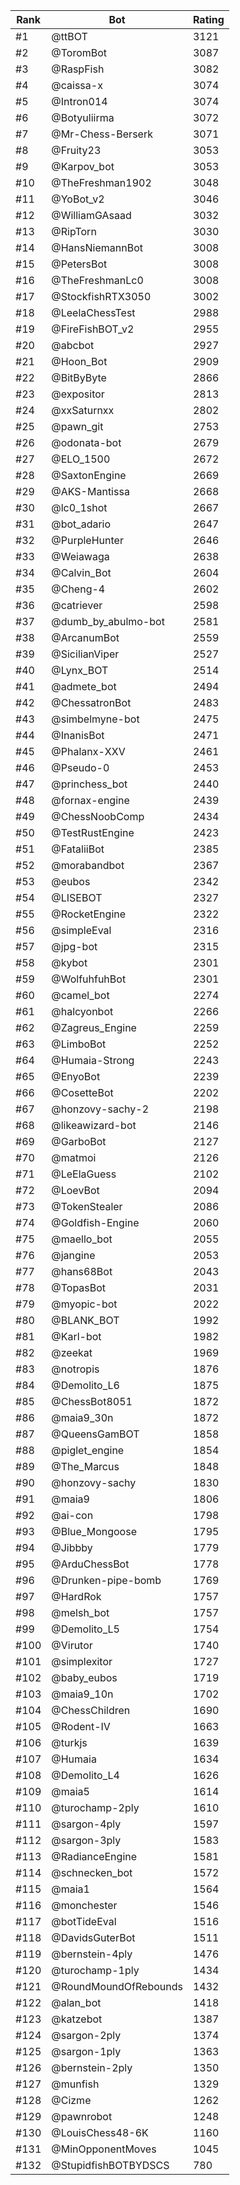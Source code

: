 Rank|Bot|Rating
---|---|---
#1|@ttBOT|3121
#2|@ToromBot|3087
#3|@RaspFish|3082
#4|@caissa-x|3074
#5|@Intron014|3074
#6|@Botyuliirma|3072
#7|@Mr-Chess-Berserk|3071
#8|@Fruity23|3053
#9|@Karpov_bot|3053
#10|@TheFreshman1902|3048
#11|@YoBot_v2|3046
#12|@WilliamGAsaad|3032
#13|@RipTorn|3030
#14|@HansNiemannBot|3008
#15|@PetersBot|3008
#16|@TheFreshmanLc0|3008
#17|@StockfishRTX3050|3002
#18|@LeelaChessTest|2988
#19|@FireFishBOT_v2|2955
#20|@abcbot|2927
#21|@Hoon_Bot|2909
#22|@BitByByte|2866
#23|@expositor|2813
#24|@xxSaturnxx|2802
#25|@pawn_git|2753
#26|@odonata-bot|2679
#27|@ELO_1500|2672
#28|@SaxtonEngine|2669
#29|@AKS-Mantissa|2668
#30|@lc0_1shot|2667
#31|@bot_adario|2647
#32|@PurpleHunter|2646
#33|@Weiawaga|2638
#34|@Calvin_Bot|2604
#35|@Cheng-4|2602
#36|@catriever|2598
#37|@dumb_by_abulmo-bot|2581
#38|@ArcanumBot|2559
#39|@SicilianViper|2527
#40|@Lynx_BOT|2514
#41|@admete_bot|2494
#42|@ChessatronBot|2483
#43|@simbelmyne-bot|2475
#44|@InanisBot|2471
#45|@Phalanx-XXV|2461
#46|@Pseudo-0|2453
#47|@princhess_bot|2440
#48|@fornax-engine|2439
#49|@ChessNoobComp|2434
#50|@TestRustEngine|2423
#51|@FataliiBot|2385
#52|@morabandbot|2367
#53|@eubos|2342
#54|@LISEBOT|2327
#55|@RocketEngine|2322
#56|@simpleEval|2316
#57|@jpg-bot|2315
#58|@kybot|2301
#59|@WolfuhfuhBot|2301
#60|@camel_bot|2274
#61|@halcyonbot|2266
#62|@Zagreus_Engine|2259
#63|@LimboBot|2252
#64|@Humaia-Strong|2243
#65|@EnyoBot|2239
#66|@CosetteBot|2202
#67|@honzovy-sachy-2|2198
#68|@likeawizard-bot|2146
#69|@GarboBot|2127
#70|@matmoi|2126
#71|@LeElaGuess|2102
#72|@LoevBot|2094
#73|@TokenStealer|2086
#74|@Goldfish-Engine|2060
#75|@maello_bot|2055
#76|@jangine|2053
#77|@hans68Bot|2043
#78|@TopasBot|2031
#79|@myopic-bot|2022
#80|@BLANK_BOT|1992
#81|@Karl-bot|1982
#82|@zeekat|1969
#83|@notropis|1876
#84|@Demolito_L6|1875
#85|@ChessBot8051|1872
#86|@maia9_30n|1872
#87|@QueensGamBOT|1858
#88|@piglet_engine|1854
#89|@The_Marcus|1848
#90|@honzovy-sachy|1830
#91|@maia9|1806
#92|@ai-con|1798
#93|@Blue_Mongoose|1795
#94|@Jibbby|1779
#95|@ArduChessBot|1778
#96|@Drunken-pipe-bomb|1769
#97|@HardRok|1757
#98|@melsh_bot|1757
#99|@Demolito_L5|1754
#100|@Virutor|1740
#101|@simplexitor|1727
#102|@baby_eubos|1719
#103|@maia9_10n|1702
#104|@ChessChildren|1690
#105|@Rodent-IV|1663
#106|@turkjs|1639
#107|@Humaia|1634
#108|@Demolito_L4|1626
#109|@maia5|1614
#110|@turochamp-2ply|1610
#111|@sargon-4ply|1597
#112|@sargon-3ply|1583
#113|@RadianceEngine|1581
#114|@schnecken_bot|1572
#115|@maia1|1564
#116|@monchester|1546
#117|@botTideEval|1516
#118|@DavidsGuterBot|1511
#119|@bernstein-4ply|1476
#120|@turochamp-1ply|1434
#121|@RoundMoundOfRebounds|1432
#122|@alan_bot|1418
#123|@katzebot|1387
#124|@sargon-2ply|1374
#125|@sargon-1ply|1363
#126|@bernstein-2ply|1350
#127|@munfish|1329
#128|@Cizme|1262
#129|@pawnrobot|1248
#130|@LouisChess48-6K|1160
#131|@MinOpponentMoves|1045
#132|@StupidfishBOTBYDSCS|780
